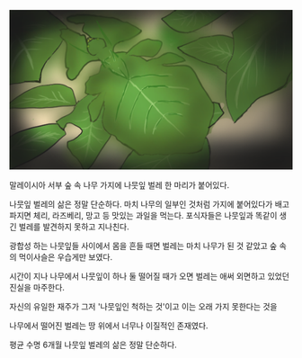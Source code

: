 <p align="center">
 <img src = "./0.png">
</p>

말레이시아 서부 숲 속 나무
가지에 나뭇잎 벌레 한 마리가 붙어있다.

나뭇잎 벌레의 삶은 정말 단순하다.
마치 나무의 일부인 것처럼 가지에 붙어있다가
배고파지면 체리, 라즈베리, 망고 등 맛있는 과일을 먹는다.
포식자들은 나뭇잎과 똑같이 생긴 벌레를 발견하지 못하고 지나친다.

광합성 하는 나뭇잎들 사이에서 몸을 흔들 때면
벌레는 마치 나무가 된 것 같았고
숲 속의 먹이사슬은 우습게만 보였다.

시간이 지나
나무에서 나뭇잎이 하나 둘 떨어질 때가 오면
벌레는 애써 외면하고 있었던 진실을 마주한다.

자신의 유일한 재주가 그저 '나뭇잎인 척하는 것'이고
이는 오래 가지 못한다는 것을

나무에서 떨어진 벌레는 
땅 위에서 너무나 이질적인 존재였다. 

평균 수명 6개월
나뭇잎 벌레의 삶은 정말 단순하다.